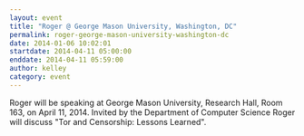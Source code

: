 ```yaml
---
layout: event
title: "Roger @ George Mason University, Washington, DC"
permalink: roger-george-mason-university-washington-dc
date: 2014-01-06 10:02:01
startdate: 2014-04-11 05:00:00
enddate: 2014-04-11 05:59:00
author: kelley
category: event
---
```


Roger will be speaking at George Mason University, Research Hall, Room 163, on April 11, 2014. Invited by the Department of Computer Science Roger will discuss "Tor and Censorship: Lessons Learned".
